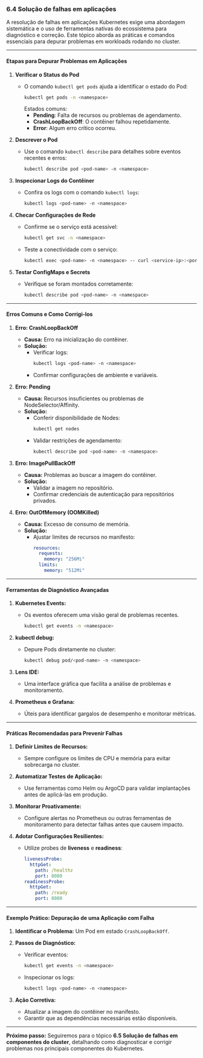 ### **6.4 Solução de falhas em aplicações**

A resolução de falhas em aplicações Kubernetes exige uma abordagem sistemática e o uso de ferramentas nativas do ecossistema para diagnóstico e correção. Este tópico aborda as práticas e comandos essenciais para depurar problemas em workloads rodando no cluster.

---

#### **Etapas para Depurar Problemas em Aplicações**

1. **Verificar o Status do Pod**
   - O comando `kubectl get pods` ajuda a identificar o estado do Pod:
     ```bash
     kubectl get pods -n <namespace>
     ```
     Estados comuns:
     - **Pending**: Falta de recursos ou problemas de agendamento.
     - **CrashLoopBackOff**: O contêiner falhou repetidamente.
     - **Error**: Algum erro crítico ocorreu.

2. **Descrever o Pod**
   - Use o comando `kubectl describe` para detalhes sobre eventos recentes e erros:
     ```bash
     kubectl describe pod <pod-name> -n <namespace>
     ```

3. **Inspecionar Logs do Contêiner**
   - Confira os logs com o comando `kubectl logs`:
     ```bash
     kubectl logs <pod-name> -n <namespace>
     ```

4. **Checar Configurações de Rede**
   - Confirme se o serviço está acessível:
     ```bash
     kubectl get svc -n <namespace>
     ```
   - Teste a conectividade com o serviço:
     ```bash
     kubectl exec <pod-name> -n <namespace> -- curl <service-ip>:<port>
     ```

5. **Testar ConfigMaps e Secrets**
   - Verifique se foram montados corretamente:
     ```bash
     kubectl describe pod <pod-name> -n <namespace>
     ```

---

#### **Erros Comuns e Como Corrigi-los**

1. **Erro: CrashLoopBackOff**
   - **Causa:** Erro na inicialização do contêiner.
   - **Solução:**
     - Verificar logs:
       ```bash
       kubectl logs <pod-name> -n <namespace>
       ```
     - Confirmar configurações de ambiente e variáveis.

2. **Erro: Pending**
   - **Causa:** Recursos insuficientes ou problemas de NodeSelector/Affinity.
   - **Solução:**
     - Conferir disponibilidade de Nodes:
       ```bash
       kubectl get nodes
       ```
     - Validar restrições de agendamento:
       ```bash
       kubectl describe pod <pod-name> -n <namespace>
       ```

3. **Erro: ImagePullBackOff**
   - **Causa:** Problemas ao buscar a imagem do contêiner.
   - **Solução:**
     - Validar a imagem no repositório.
     - Confirmar credenciais de autenticação para repositórios privados.

4. **Erro: OutOfMemory (OOMKilled)**
   - **Causa:** Excesso de consumo de memória.
   - **Solução:**
     - Ajustar limites de recursos no manifesto:
       ```yaml
       resources:
         requests:
           memory: "256Mi"
         limits:
           memory: "512Mi"
       ```

---

#### **Ferramentas de Diagnóstico Avançadas**

1. **Kubernetes Events:**
   - Os eventos oferecem uma visão geral de problemas recentes.
     ```bash
     kubectl get events -n <namespace>
     ```

2. **kubectl debug:**
   - Depure Pods diretamente no cluster:
     ```bash
     kubectl debug pod/<pod-name> -n <namespace>
     ```

3. **Lens IDE:**
   - Uma interface gráfica que facilita a análise de problemas e monitoramento.

4. **Prometheus e Grafana:**
   - Úteis para identificar gargalos de desempenho e monitorar métricas.

---

#### **Práticas Recomendadas para Prevenir Falhas**

1. **Definir Limites de Recursos:**
   - Sempre configure os limites de CPU e memória para evitar sobrecarga no cluster.

2. **Automatizar Testes de Aplicação:**
   - Use ferramentas como Helm ou ArgoCD para validar implantações antes de aplicá-las em produção.

3. **Monitorar Proativamente:**
   - Configure alertas no Prometheus ou outras ferramentas de monitoramento para detectar falhas antes que causem impacto.

4. **Adotar Configurações Resilientes:**
   - Utilize probes de **liveness** e **readiness**:
     ```yaml
     livenessProbe:
       httpGet:
         path: /healthz
         port: 8080
     readinessProbe:
       httpGet:
         path: /ready
         port: 8080
     ```

---

#### **Exemplo Prático: Depuração de uma Aplicação com Falha**

1. **Identificar o Problema:**
   Um Pod em estado `CrashLoopBackOff`.

2. **Passos de Diagnóstico:**
   - Verificar eventos:
     ```bash
     kubectl get events -n <namespace>
     ```
   - Inspecionar os logs:
     ```bash
     kubectl logs <pod-name> -n <namespace>
     ```

3. **Ação Corretiva:**
   - Atualizar a imagem do contêiner no manifesto.
   - Garantir que as dependências necessárias estão disponíveis.

---

**Próximo passo:**
Seguiremos para o tópico **6.5 Solução de falhas em componentes do cluster**, detalhando como diagnosticar e corrigir problemas nos principais componentes do Kubernetes.
